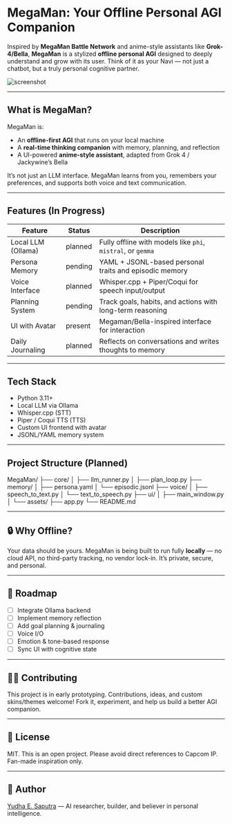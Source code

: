 # MegaMan: Your Offline Personal AGI Companion

Inspired by **MegaMan Battle Network** and anime-style assistants like **Grok-4/Bella**, **MegaMan** is a stylized **offline personal AGI** designed to deeply understand and grow with its user. Think of it as your Navi — not just a chatbot, but a truly personal cognitive partner.

![screenshot](./assets/megaman_ui.png)

---

## What is MegaMan?

MegaMan is:
- An **offline-first AGI** that runs on your local machine
- A **real-time thinking companion** with memory, planning, and reflection
- A UI-powered **anime-style assistant**, adapted from Grok 4 / Jackywine’s Bella

It’s not just an LLM interface. MegaMan learns from you, remembers your preferences, and supports both voice and text communication.

---

## Features (In Progress)

| Feature            | Status    | Description |
|--------------------|-----------|-------------|
| Local LLM (Ollama) | planned | Fully offline with models like `phi`, `mistral`, or `gemma` |
| Persona Memory     | pending | YAML + JSONL-based personal traits and episodic memory |
| Voice Interface    | planned | Whisper.cpp + Piper/Coqui for speech input/output |
| Planning System    | pending | Track goals, habits, and actions with long-term reasoning |
| UI with Avatar     | present | Megaman/Bella-inspired interface for interaction |
| Daily Journaling   | planned | Reflects on conversations and writes thoughts to memory |

---

## Tech Stack

- Python 3.11+
- Local LLM via Ollama
- Whisper.cpp (STT)
- Piper / Coqui TTS (TTS)
- Custom UI frontend with avatar
- JSONL/YAML memory system

---

## Project Structure (Planned)

MegaMan/
├── core/
│   ├── llm_runner.py
│   ├── plan_loop.py
├── memory/
│   ├── persona.yaml
│   └── episodic.jsonl
├── voice/
│   ├── speech_to_text.py
│   └── text_to_speech.py
├── ui/
│   ├── main_window.py
│   └── assets/
├── app.py
└── README.md

---

## 🔒 Why Offline?

Your data should be yours. MegaMan is being built to run fully **locally** — no cloud API, no third-party tracking, no vendor lock-in. It’s private, secure, and personal.

---

## 📡 Roadmap

- [ ] Integrate Ollama backend
- [ ] Implement memory reflection
- [ ] Add goal planning & journaling
- [ ] Voice I/O
- [ ] Emotion & tone-based response
- [ ] Sync UI with cognitive state

---

## 🧑‍💻 Contributing

This project is in early prototyping. Contributions, ideas, and custom skins/themes welcome! Fork it, experiment, and help us build a better AGI companion.

---

## 📄 License

MIT. This is an open project. Please avoid direct references to Capcom IP. Fan-made inspiration only.

---

## 🚀 Author

[Yudha E. Saputra](https://github.com/YudhaESap) — AI researcher, builder, and believer in personal intelligence.
